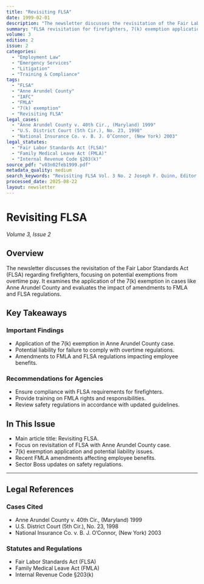 ```yaml
---
title: "Revisiting FLSA"
date: 1999-02-01
description: "The newsletter discusses the revisitation of the Fair Labor Standards Act (FLSA) regarding firefighters, focusing on potential exemptions from overtime pay. It examines the application of the 7(k) exemption in cases like Anne Arundel County and evaluates the impact of amendments to FMLA and FLSA regulations."
summary: "FLSA revisitation for firefighters, 7(k) exemption applications, Anne Arundel County case analysis, and FMLA amendments."
volume: 3
edition: 2
issue: 2
categories:
  - "Employment Law"
  - "Emergency Services"
  - "Litigation"
  - "Training & Compliance"
tags:
  - "FLSA"
  - "Anne Arundel County"
  - "IAFC"
  - "FMLA"
  - "7(k) exemption"
  - "Revisiting FLSA"
legal_cases:
  - "Anne Arundel County v. 40th Cir., (Maryland) 1999"
  - "U.S. District Court (5th Cir.), No. 23, 1998"
  - "National Insurance Co. v. B. J. O’Connor, (New York) 2003"
legal_statutes:
  - "Fair Labor Standards Act (FLSA)"
  - "Family Medical Leave Act (FMLA)"
  - "Internal Revenue Code §203(k)"
source_pdf: "v03n02feb1999.pdf"
metadata_quality: medium
search_keywords: "Revisiting FLSA Vol. 3 No. 2 Joseph F. Quinn, Editor: Firehouse Lawyer (3rd Circuit U.S. Court of Appeals) Page 1: Firefighters are engaged in firefighting activities and the discussion continues on w..."
processed_date: 2025-08-22
layout: newsletter
---
```


# Revisiting FLSA

*Volume 3, Issue 2*

## Overview

The newsletter discusses the revisitation of the Fair Labor Standards Act (FLSA) regarding firefighters, focusing on potential exemptions from overtime pay. It examines the application of the 7(k) exemption in cases like Anne Arundel County and evaluates the impact of amendments to FMLA and FLSA regulations.

## Key Takeaways

### Important Findings

- Application of the 7(k) exemption in Anne Arundel County case.
- Potential liability for failure to comply with overtime regulations.
- Amendments to FMLA and FLSA regulations impacting employee benefits.

### Recommendations for Agencies

- Ensure compliance with FLSA requirements for firefighters.
- Provide training on FMLA rights and responsibilities.
- Review safety regulations in accordance with updated guidelines.

## In This Issue

- Main article title: Revisiting FLSA.
- Focus on revisitation of FLSA with Anne Arundel County case.
- 7(k) exemption application and potential liability issues.
- Recent FMLA amendments affecting employee benefits.
- Sector Boss updates on safety regulations.

---

## Legal References

### Cases Cited

- Anne Arundel County v. 40th Cir., (Maryland) 1999
- U.S. District Court (5th Cir.), No. 23, 1998
- National Insurance Co. v. B. J. O’Connor, (New York) 2003

### Statutes and Regulations

- Fair Labor Standards Act (FLSA)
- Family Medical Leave Act (FMLA)
- Internal Revenue Code §203(k)

